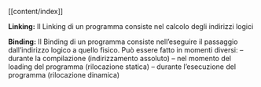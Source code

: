 [[content/index]]

**Linking:**
Il Linking di un programma consiste nel calcolo degli indirizzi logici

**Binding:**
Il Binding di un programma consiste nell’eseguire il passaggio dall’indirizzo logico a quello fisico. 
Può essere fatto in momenti diversi:
– durante la compilazione (indirizzamento assoluto)
– nel momento del loading del programma (rilocazione statica)
– durante l’esecuzione del programma (rilocazione dinamica)